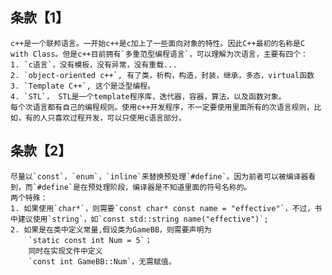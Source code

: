## 条款【1】
	c++是一个联邦语言。一开始c++是c加上了一些面向对象的特性。因此C++最初的名称是C with Class。但是c++目前拥有`多重范型编程语言`，可以理解为次语言，主要有四个：
	1. `c语言`，没有模板，没有异常，没有重载...
	2. `object-oriented c++`, 有了类，析构，构造，封装，继承，多态，virtual函数
	3. `Template C++`, 这个是泛型编程。
	4. `STL`， STL是一个template程序库，迭代器，容器，算法，以及函数对象。
	每个次语言都有自己的编程规则。使用c++开发程序，不一定要使用里面所有的次语言规则，比如，有的人只喜欢过程开发，可以只使用c语言部分。
	
## 条款【2】
	尽量以`const`，`enum`，`inline`来替换预处理`#define`。因为前者可以被编译器看到，而`#define`是在预处理阶段，编译器是不知道里面的符号名称的。
	两个特殊：
	1. 如果使用`char*`，则需要`const char* const name = "effective"`，不过，书中建议使用`string`，如`const std::string name("effective")`;
	2. 如果是在类中定义常量,假设类为GameBB，则需要声明为 
		`static const int Num = 5`；
		同时在实现文件中定义 
		`const int GameBB::Num`，无需赋值。
